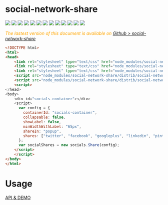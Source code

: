  # social-network-share
 

 <div style="display:inline">
    <a target="_blank" title="build" href="https://travis-ci.org/Sylvain59650/social-network-share"><img src="https://travis-ci.org/Sylvain59650/social-network-share.png?branch=master" /></a>
    <a target="_blank" title="version" href="https://www.npmjs.com/package/social-network-share"><img src="https://img.shields.io/npm/v/social-network-share.svg" /></a>
    <a target="_blank" title="package" href="https://github.com/Sylvain59650/social-network-share"><img src="https://img.shields.io/github/package-json/v/Sylvain59650/social-network-share.svg" /></a>
    <a target="_blank" title="dependencies" href="https://david-dm.org/Sylvain59650/social-network-share"><img src="https://img.shields.io/david/Sylvain59650/social-network-share.svg" /></a>
    <a target="_blank" title="dependencies graph" href="http://npm.anvaka.com/#/view/2d/social-network-share"><img src="https://img.shields.io/badge/dependencies-graph-blue.svg" /></a>
    <img src="https://img.shields.io/bundlephobia/min/social-network-share.svg" />
    <img src="https://img.shields.io/badge/eslint-ok-blue.svg" />
    <a href="https://codeclimate.com/github/Sylvain59650/social-network-share/maintainability"><img src="https://api.codeclimate.com/v1/badges/27fe03303bed55ca487b/maintainability" /></a>
    <a target="_blank" title="tests" href="https://sylvain59650.github.io/social-network-share/"><img src="https://img.shields.io/badge/tests-passing-brightgreen.svg" /></a>
    <a target="_blank" title="downloads" href="https://www.jsdelivr.com/package/npm/social-network-share"><img src="https://data.jsdelivr.com/v1/package/npm/social-network-share/badge" /></a>
    <a target="_blank" title="cdn" href="https://cdn.jsdelivr.net/npm/social-network-share/distrib/social-network-share.min.js"><img src="https://img.shields.io/badge/cdn-jsdeliv-black.svg" /></a>
    <img src="https://img.shields.io/npm/l/social-network-share.svg" />
    <img src="https://hits.dwyl.com/Sylvain59650/social-network-share.svg" />
  </div>
 
 <div class="Note" style="color:orange;font-style:italic">
 
The lastest version of this document is available on [Github > social-network-share](https://github.com/Sylvain59650/social-network-share/blob/master/README.md)
</div>




```html
<!DOCTYPE html>
<html>
<head>
    <link rel="stylesheet" type="text/css" href="node_modules/social-network-share/distrib/fa/css/font-awesome.min.css" />
    <link rel="stylesheet" type="text/css" href="node_modules/social-network-share/distrib/css/socials-core.css" />
    <link rel="stylesheet" type="text/css" href="node_modules/social-network-share/distrib/social-network-share-classic.css" />
    <script src="node_modules/social-network-share/distrib/social-network-share.config.min.js"></script>
    <script src="node_modules/social-network-share/distrib/social-network-share.min.js"></script>
    <script>
</head>
<body>
    <div id="socials-container"></div>
    <script>
      var config = {
        containerId: "socials-container",
        collapsable: false,
        showLabel: false,
        minWidthWithLabel: "65px",
        shareIn: "popup",
        shares: ["twitter", "facebook", "googleplus", "linkedin", "pinterest", "email", "stumbleupon", "whatsapp", "telegram", "line", "viber", "pocket", "messenger", "browser-messenger", "vkontakte", "rss", "sms", "reddit"]
      };
      var socialShares = new socials.Share(config);
    </script>
    </script>
</body>
</html>
```
# Usage
  <a href="https://sylvain59650.github.io/social-network-share/">API &amp; DEMO</a>